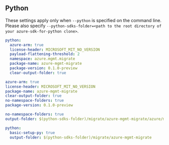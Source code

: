 ## Python

These settings apply only when `--python` is specified on the command line.
Please also specify `--python-sdks-folder=<path to the root directory of your azure-sdk-for-python clone>`.

```yaml $(python) && !$(track2)
python:
  azure-arm: true
  license-header: MICROSOFT_MIT_NO_VERSION
  payload-flattening-threshold: 2
  namespace: azure.mgmt.migrate
  package-name: azure-mgmt-migrate
  package-version: 0.1.0-preview
  clear-output-folder: true
```

```yaml $(python) && $(track2)
azure-arm: true 
license-header: MICROSOFT_MIT_NO_VERSION
package-name: azure-mgmt-migrate
clear-output-folder: true
no-namespace-folders: true
package-version: 0.1.0-preview
```

```yaml $(python) && $(python-mode) == 'update' && $(track2)
no-namespace-folders: true
output-folder: $(python-sdks-folder)/migrate/azure-mgmt-migrate/azure/mgmt/migrate
```

``` yaml $(python) && $(python-mode) == 'create' && $(track2)
python:
  basic-setup-py: true 
  output-folder: $(python-sdks-folder)/migrate/azure-mgmt-migrate
```
